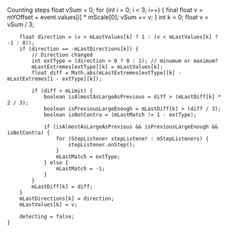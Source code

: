 
Counting steps
 float vSum = 0;
        for (int i = 0; i < 3; i++) {
            final float v = mYOffset + event.values[i] * mScale[0];
            vSum += v;
        }
        int k = 0;
        float v = vSum / 3;

        float direction = (v > mLastValues[k] ? 1 : (v < mLastValues[k] ? -1 : 0));
        if (direction == -mLastDirections[k]) {
            // Direction changed
            int extType = (direction > 0 ? 0 : 1); // minumum or maximum?
            mLastExtremes[extType][k] = mLastValues[k];
            float diff = Math.abs(mLastExtremes[extType][k] - mLastExtremes[1 - extType][k]);

            if (diff > mLimit) {
                boolean isAlmostAsLargeAsPrevious = diff > (mLastDiff[k] * 2 / 3);
                boolean isPreviousLargeEnough = mLastDiff[k] > (diff / 3);
                boolean isNotContra = (mLastMatch != 1 - extType);

                if (isAlmostAsLargeAsPrevious && isPreviousLargeEnough && isNotContra) {
                    for (StepListener stepListener : mStepListeners) {
                        stepListener.onStep();
                    }
                    mLastMatch = extType;
                } else {
                    mLastMatch = -1;
                }
            }
            mLastDiff[k] = diff;
        }
        mLastDirections[k] = direction;
        mLastValues[k] = v;

        detecting = false;
    }
